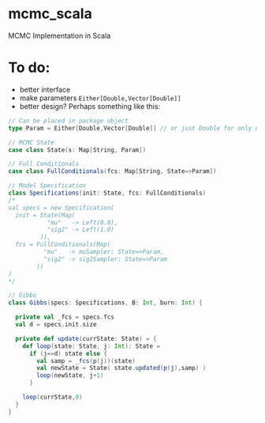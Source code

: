 # mcmc_scala
MCMC Implementation in Scala

# To do:
- better interface
- make parameters `Either[Double,Vector[Double]]`
- better design? Perhaps something like this:

```scala
// Can be placed in package object
type Param = Either[Double,Vector[Double]] // or just Double for only univariates

// MCMC State
case class State(s: Map[String, Param])

// Full Conditionals
case class FullConditionals(fcs: Map[String, State=>Param])

// Model Specification
class Specifications(init: State, fcs: FullConditionals)
/*
val specs = new Specification(
  init = State(Map(
           "mu"   -> Left(0.0),
           "sig2" -> Left(1.0)
         )),
  fcs = FullConditionals(Map(
          "mu"   -> muSampler: State=>Param,
          "sig2" -> sig2Sampler: State=>Param
        ))
)
*/

// Gibbs
class Gibbs(specs: Specifications, B: Int, burn: Int) {

  private val _fcs = specs.fcs
  val d = specs.init.size

  private def update(currState: State) = {
    def loop(state: State, j: Int): State = 
      if (j==d) state else {
        val samp = _fcs(p(j))(state)
        val newState = State( state.updated(p(j),samp) )
        loop(newState, j+1)
      }

    loop(currState,0)
  }
}
```
